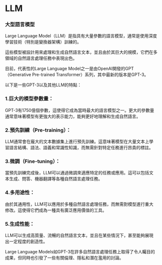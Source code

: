 # LLM

### 大型語言模型

Large Language Model（LLM）是指具有大量參數的語言模型，通常是使用深度學習技術（特別是變換器架構）訓練的。

這些模型被設計用來處理和生成自然語言文本，並且由於其巨大的規模，它們在多領域的自然語言處理任務中表現出色。

目前，代表性的Large Language Model之一是由OpenAI開發的GPT（Generative Pre-trained Transformer）系列，其中最新的版本是GPT-3。

以下是一些GPT-3以及其他LLM的特點：

### 1.巨大的模型參數量： 

GPT-3有1750億個參數，這使得它成為當時最大的語言模型之一。更大的參數量通常意味著模型有更強大的表示能力，能夠更好地理解和生成自然語言。

### 2.預先訓練（Pre-training）： 

LLM通常會在龐大的文本數據集上進行預先訓練。這意味著模型在大量文本上學習語言結構、語法、語義和常識性知識，而無需針對特定任務進行昂貴的標註。

### 3.微調（Fine-tuning）： 

當預先訓練完成後，LLM可以通過微調來適應特定的任務或應用。這可以包括文本生成、問答、機器翻譯等各種自然語言處理任務。

### 4.多用途性： 

由於其通用性，LLM可以應用於多種自然語言處理任務，而無需對模型進行重大修改。這使得它們成為一種具有廣泛應用價值的工具。

### 5.生成性能： 

LLM可以生成高質量、流暢的自然語言文本，並且在某些情況下，甚至能夠展現出一定程度的創造性。

Large Language Models如GPT-3在許多自然語言處理任務上取得了令人矚目的成果，但同時也引發了一些有關倫理、隱私和潛在濫用的討論。

